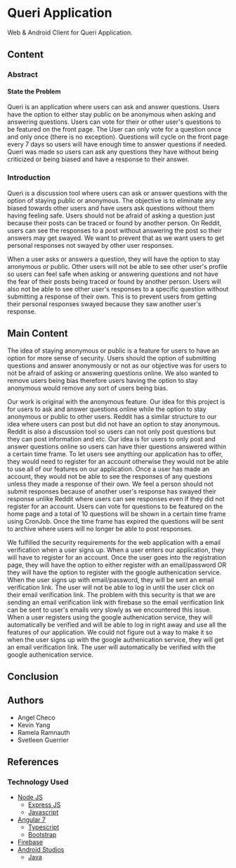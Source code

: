 # Queri Application
Web & Android Client for Queri Application.

## Content

### Abstract

#### State the Problem
Queri is an application where users can ask and answer questions. Users have the option to either stay public on be anonymous when asking and answering questions. Users can vote for their or other user's questions to be featured on the front page. The User can only vote for a question once and only once (there is no exception). Questions will cycle on the front page every 7 days so users will have enough time to answer questions if needed. Queri was made so users can ask any questions they have without being criticized or being biased and have a response to their answer.

### Introduction
Queri is a discussion tool where users can ask or answer questions with the option of staying public or anonymous. The objective is to eliminate any biased towards other users and have users ask questions without them having feeling safe. Users should not be afraid of asking a question just because their posts can be traced or found by another person. On Reddit, users can see the responses to a post without answering the post so their answers may get swayed. We want to prevent that as we want users to get personal responses not swayed by other user responses.

When a user asks or answers a question, they will have the option to stay anonymous or public. Other users will not be able to see other user's profile so users can feel safe when asking or answering questions and not have the fear of their posts being traced or found by another person. Users will also not be able to see other user's responses to a specific question without submitting a response of their own. This is to prevent users from getting their personal responses swayed because they saw another user's response. 

## Main Content
The idea of staying anonymous or public is a feature for users to have an option for more sense of security. Users should the option of submitting questions and answer anonymously or not as our objective was for users to not be afraid of asking or answering questions online. We also wanted to remove users being bias therefore users having the option to stay anonymous would remove any sort of users being bias. 

Our work is original with the anonymous feature. Our idea for this project is for users to ask and answer questions online while the option to stay anonymous or public to other users. Reddit has a similar structure to our idea where users can post but did not have an option to stay anonymous. Reddit is also a discussion tool so users can not only post questions but they can post information and etc. Our idea is for users to only post and answer questions online so users can have thier questions answered within a certain time frame. To let users see anything our application has to offer, they would need to register for an account otherwise they would not be able to use all of our features on our application. Once a user has made an account, they would not be able to see the responses of any questions unless they made a response of their own. We feel a person should not submit responses because of another user's response has swayed their response unlike Reddit where users can see responses even if they did not register for an account. Users can vote for questions to be featured on the home page and a total of 10 questions will be shown in a certain time frame using CronJob. Once the time frame has expired the questions will be sent to archive where users will no longer be able to post responses. 

We fulfilled the security requirements for the web application with a email verification when a user signs up. When a user enters our application, they will have to register for an account. Once the user goes into the registration page, they will have the option to either register with an email/password OR they will have the option to register with the google authenication service. When the user signs up with email/password, they will be sent an email verification link. The user will not be able to log in until the user click on their email verification link. The problem with this security is that we are sending an email verification link with firebase so the email verification link can be sent to user's emails very slowly as we encountered this issue. When a user registers using the google authenication service, they will automatically be verified and will be able to log in right away and use all the features of our application. We could not figure out a way to make it so when the user signs up with the google authenication service, they will get an email verification link. The user will automatically be verified with the google authenication service. 

## Conclusion

## Authors

* Angel Checo
* Kevin Yang
* Ramela Ramnauth
* Svetleen Guerrier

## References

### Technology Used

* [Node JS](https://nodejs.org/en/)
  * [Express JS](https://expressjs.com/)
  * [Javascript](https://www.javascript.com/)
* [Angular 7](https://angular.io/)
  * [Typescript](https://www.typescriptlang.org/)
  * [Bootstrap](https://getbootstrap.com/)
* [Firebase](https://firebase.google.com/)
* [Android Studios](https://developer.android.com/studio)
  * [Java](https://www.java.com/en/)
